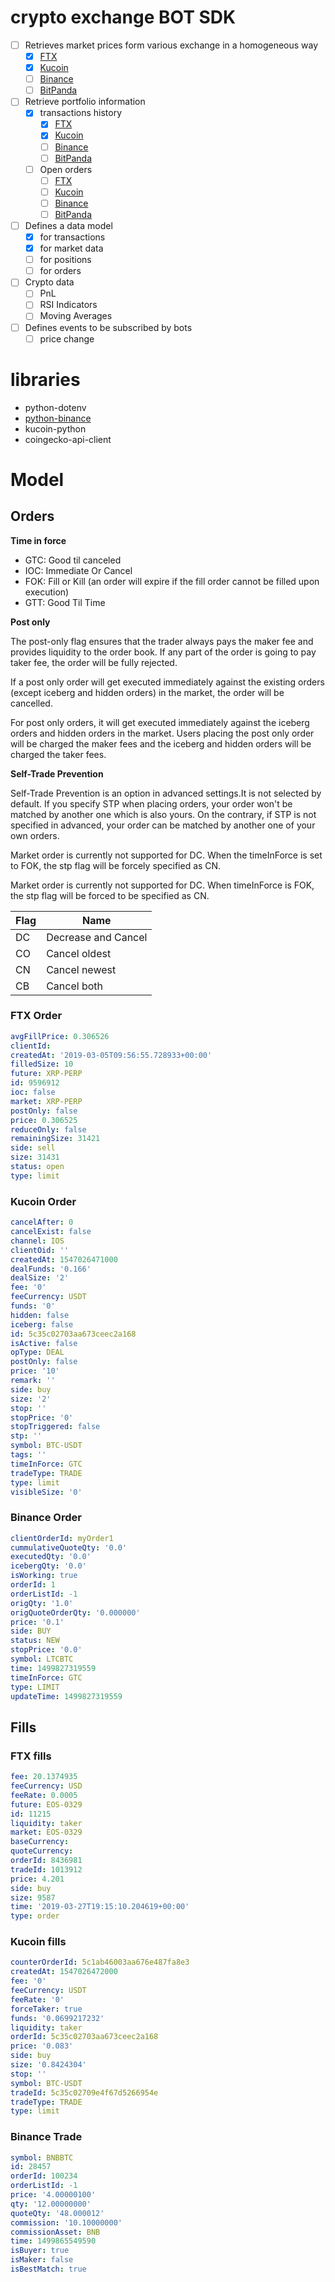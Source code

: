 # crypto exchange BOT SDK

- [ ] Retrieves market prices form various exchange in a homogeneous way
  - [X] [FTX](https://docs.ftx.com/?python#rest-api)
  - [X] [Kucoin](https://docs.kucoin.com/#general)
  - [ ] [Binance](https://binance-docs.github.io/apidocs)
  - [ ] [BitPanda](https://developers.bitpanda.com/platform/)
- [ ] Retrieve portfolio information
  - [X] transactions history
    - [X] [FTX](https://docs.ftx.com/?python#rest-api)
    - [X] [Kucoin](https://docs.kucoin.com/#general)
    - [ ] [Binance](https://binance-docs.github.io/apidocs)
    - [ ] [BitPanda](https://developers.bitpanda.com/platform/)
  - [ ] Open orders
    - [ ] [FTX](https://docs.ftx.com/?python#rest-api)
    - [ ] [Kucoin](https://docs.kucoin.com/#general)
    - [ ] [Binance](https://binance-docs.github.io/apidocs)
    - [ ] [BitPanda](https://developers.bitpanda.com/platform/)
- [ ] Defines a data model 
  - [X] for transactions
  - [X] for market data
  - [ ] for positions
  - [ ] for orders
- [ ] Crypto data
  - [ ] PnL
  - [ ] RSI Indicators
  - [ ] Moving Averages
- [ ] Defines events to be subscribed by bots
  - [ ] price change

# libraries

- python-dotenv
- [python-binance](https://python-binance.readthedocs.io/)
- kucoin-python
- coingecko-api-client

# Model

## Orders

**Time in force**
- GTC: Good til canceled
- IOC: Immediate Or Cancel
- FOK: Fill or Kill (an order will expire if the fill order cannot be filled upon execution) 
- GTT: Good Til Time

**Post only**

The post-only flag ensures that the trader always pays the maker fee and provides liquidity to the order book. If any part of the order is going to pay taker fee, the order will be fully rejected.

If a post only order will get executed immediately against the existing orders (except iceberg and hidden orders) in the market, the order will be cancelled.

For post only orders, it will get executed immediately against the iceberg orders and hidden orders in the market. Users placing the post only order will be charged the maker fees and the iceberg and hidden orders will be charged the taker fees.

**Self-Trade Prevention**

Self-Trade Prevention is an option in advanced settings.It is not selected by default. If you specify STP when placing orders, your order won't be matched by another one which is also yours. On the contrary, if STP is not specified in advanced, your order can be matched by another one of your own orders.

Market order is currently not supported for DC. When the timeInForce is set to FOK, the stp flag will be forcely specified as CN.

Market order is currently not supported for DC. When timeInForce is FOK, the stp flag will be forced to be specified as CN.

|Flag|	Name|
|-----|-----|
|DC|	Decrease and Cancel|
|CO|	Cancel oldest|
|CN|	Cancel newest|
|CB|	Cancel both|

### FTX Order

```yaml
avgFillPrice: 0.306526
clientId:
createdAt: '2019-03-05T09:56:55.728933+00:00'
filledSize: 10
future: XRP-PERP
id: 9596912
ioc: false
market: XRP-PERP
postOnly: false
price: 0.306525
reduceOnly: false
remainingSize: 31421
side: sell
size: 31431
status: open
type: limit
```

### Kucoin Order

```yaml
cancelAfter: 0
cancelExist: false
channel: IOS
clientOid: ''
createdAt: 1547026471000
dealFunds: '0.166'
dealSize: '2'
fee: '0'
feeCurrency: USDT
funds: '0'
hidden: false
iceberg: false
id: 5c35c02703aa673ceec2a168
isActive: false
opType: DEAL
postOnly: false
price: '10'
remark: ''
side: buy
size: '2'
stop: ''
stopPrice: '0'
stopTriggered: false
stp: ''
symbol: BTC-USDT
tags: ''
timeInForce: GTC
tradeType: TRADE
type: limit
visibleSize: '0'
```


### Binance Order

```yaml
clientOrderId: myOrder1
cummulativeQuoteQty: '0.0'
executedQty: '0.0'
icebergQty: '0.0'
isWorking: true
orderId: 1
orderListId: -1
origQty: '1.0'
origQuoteOrderQty: '0.000000'
price: '0.1'
side: BUY
status: NEW
stopPrice: '0.0'
symbol: LTCBTC
time: 1499827319559
timeInForce: GTC
type: LIMIT
updateTime: 1499827319559
```

## Fills

### FTX fills

```yaml
fee: 20.1374935
feeCurrency: USD
feeRate: 0.0005
future: EOS-0329
id: 11215
liquidity: taker
market: EOS-0329
baseCurrency:
quoteCurrency:
orderId: 8436981
tradeId: 1013912
price: 4.201
side: buy
size: 9587
time: '2019-03-27T19:15:10.204619+00:00'
type: order
```

### Kucoin fills

```yaml
counterOrderId: 5c1ab46003aa676e487fa8e3
createdAt: 1547026472000
fee: '0'
feeCurrency: USDT
feeRate: '0'
forceTaker: true
funds: '0.0699217232'
liquidity: taker
orderId: 5c35c02703aa673ceec2a168
price: '0.083'
side: buy
size: '0.8424304'
stop: ''
symbol: BTC-USDT
tradeId: 5c35c02709e4f67d5266954e
tradeType: TRADE
type: limit
```

### Binance Trade

```yaml
symbol: BNBBTC
id: 28457
orderId: 100234
orderListId: -1
price: '4.00000100'
qty: '12.00000000'
quoteQty: '48.000012'
commission: '10.10000000'
commissionAsset: BNB
time: 1499865549590
isBuyer: true
isMaker: false
isBestMatch: true
```